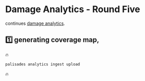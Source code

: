 # Damage Analytics - Round Five

continues [damage analytics](./building-analysis.md).

## 1️⃣ generating coverage map,

🔥

```bash
palisades analytics ingest upload
```

🔥